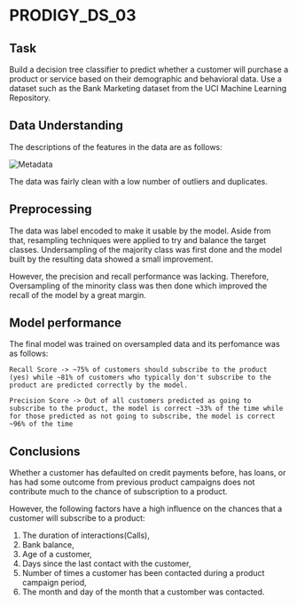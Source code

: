 # PRODIGY_DS_03

## Task
Build a decision tree classifier to predict whether a customer will purchase a product or service based on their demographic and behavioral data. Use a dataset such as the Bank Marketing dataset from the UCI Machine Learning Repository.

## Data Understanding
The descriptions of the features in the data are as follows:

![Metadata](https://github.com/Nickimani/PRODIGY_DS_03/assets/104377216/d3cdd657-007a-49c2-84c8-baa132fe4ab5)

The data was fairly clean with a low number of outliers and duplicates.

## Preprocessing
The data was label encoded to make it usable by the model. Aside from that, resampling techniques were applied to try and balance the target classes. 
Undersampling of the majority class was first done and the model built by the resulting data showed a small improvement.

However, the precision and recall performance was lacking. 
Therefore, Oversampling of the minority class was then done which improved the recall of the model by a great margin.

## Model performance
The final model was trained on oversampled data and its perfomance was as follows:

    Recall Score -> ~75% of customers should subscribe to the product (yes) while ~81% of customers who typically don't subscribe to the product are predicted correctly by the model.

    Precision Score -> Out of all customers predicted as going to subscribe to the product, the model is correct ~33% of the time while for those predicted as not going to subscribe, the model is correct ~96% of the time

## Conclusions
Whether a customer has defaulted on credit payments before, has loans, or has had some outcome from previous product campaigns does not contribute much to the chance of subscription to a product.

However, the following factors have a high influence on the chances that a customer will subscribe to a product: 

1. The duration of interactions(Calls), 
2. Bank balance, 
3. Age of a customer, 
4. Days since the last contact with the customer, 
5. Number of times a customer has been contacted during a product campaign period, 
6. The month and day of the month that a customber was contacted.
